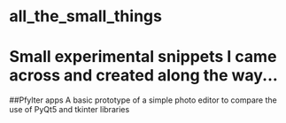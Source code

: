 # all_the_small_things
# Small experimental snippets I came across and created along the way...

##Pfylter apps
A basic prototype of a simple photo editor to compare the use of PyQt5 and tkinter libraries
